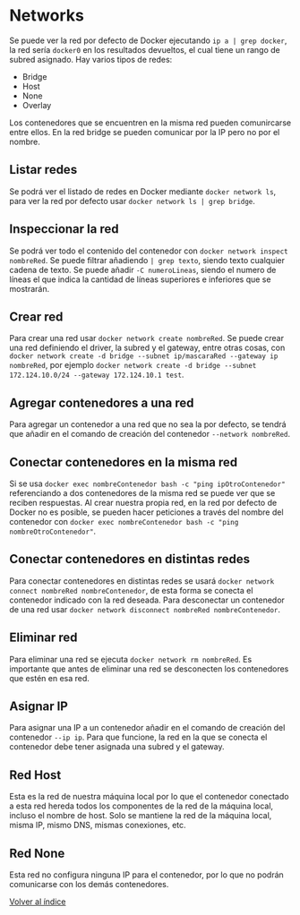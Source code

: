 # Networks

Se puede ver la red por defecto de Docker ejecutando `ip a | grep docker`, la red sería `docker0` en los resultados devueltos, el cual tiene un rango de subred asignado.
Hay varios tipos de redes:

- Bridge
- Host
- None
- Overlay

Los contenedores que se encuentren en la misma red pueden comunircarse entre ellos. En la red bridge se pueden comunicar por la IP pero no por el nombre.

## Listar redes

Se podrá ver el listado de redes en Docker mediante `docker network ls`, para ver la red por defecto usar `docker network ls | grep bridge`.

## Inspeccionar la red

Se podrá ver todo el contenido del contenedor con `docker network inspect nombreRed`. Se puede filtrar añadiendo `| grep texto`, siendo texto cualquier cadena de texto. Se puede añadir `-C numeroLineas`, siendo el numero de líneas el que indica la cantidad de líneas superiores e inferiores que se mostrarán.

## Crear red

Para crear una red usar `docker network create nombreRed`. Se puede crear una red definiendo el driver, la subred y el gateway, entre otras cosas, con `docker network create -d bridge --subnet ip/mascaraRed --gateway ip nombreRed`, por ejemplo `docker network create -d bridge --subnet 172.124.10.0/24 --gateway 172.124.10.1 test`.

## Agregar contenedores a una red

Para agregar un contenedor a una red que no sea la por defecto, se tendrá que añadir en el comando de creación del contenedor `--network nombreRed`.

## Conectar contenedores en la misma red

Si se usa `docker exec nombreContenedor bash -c "ping ipOtroContenedor"` referenciando a dos contenedores de la misma red se puede ver que se reciben respuestas. Al crear nuestra propia red, en la red por defecto de Docker no es posible, se pueden hacer peticiones a través del nombre del contenedor con `docker exec nombreContenedor bash -c "ping nombreOtroContenedor"`.

## Conectar contenedores en distintas redes

Para conectar contenedores en distintas redes se usará `docker network connect nombreRed nombreContenedor`, de esta forma se conecta el contenedor indicado con la red deseada. Para desconectar un contenedor de una red usar `docker network disconnect nombreRed nombreContenedor`.

## Eliminar red

Para eliminar una red se ejecuta `docker network rm nombreRed`. Es importante que antes de eliminar una red se desconecten los contenedores que estén en esa red.

## Asignar IP

Para asignar una IP a un contenedor añadir en el comando de creación del contenedor `--ip ip`. Para que funcione, la red en la que se conecta el contenedor debe tener asignada una subred y el gateway.

## Red Host

Esta es la red de nuestra máquina local por lo que el contenedor conectado a esta red hereda todos los componentes de la red de la máquina local, incluso el nombre de host. Solo se mantiene la red de la máquina local, misma IP, mismo DNS, mismas conexiones, etc.

## Red None

Esta red no configura ninguna IP para el contenedor, por lo que no podrán comunicarse con los demás contenedores.

[Volver al índice](../README.md)
